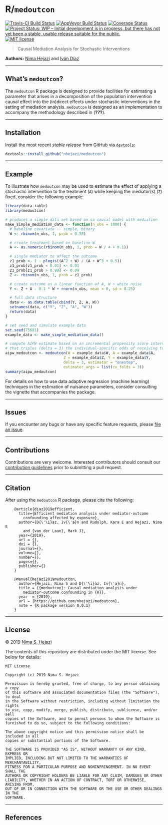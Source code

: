 
<!-- README.md is generated from README.Rmd. Please edit that file -->

# R/`medoutcon`

[![Travis-CI Build
Status](https://travis-ci.org/nhejazi/medoutcon.svg?branch=master)](https://travis-ci.org/nhejazi/medoutcon)
[![AppVeyor Build
Status](https://ci.appveyor.com/api/projects/status/github/nhejazi/medoutcon?branch=master&svg=true)](https://ci.appveyor.com/project/nhejazi/medoutcon)
[![Coverage
Status](https://img.shields.io/codecov/c/github/nhejazi/medoutcon/master.svg)](https://codecov.io/github/nhejazi/medoutcon?branch=master)
[![Project Status: WIP – Initial development is in progress, but there
has not yet been a stable, usable release suitable for the
public.](https://www.repostatus.org/badges/latest/wip.svg)](https://www.repostatus.org/#wip)
[![MIT
license](http://img.shields.io/badge/license-MIT-brightgreen.svg)](http://opensource.org/licenses/MIT)

> Causal Mediation Analysis for Stochastic Interventions

**Authors:** [Nima Hejazi](https://nimahejazi.org) and [Iván
Díaz](https://idiaz.xyz)

-----

## What’s `medoutcon`?

The `medoutcon` R package is designed to provide facilities for
estimating a parameter that arises in a decomposition of the population
intervention causal effect into the (in)direct effects under stochastic
interventions in the setting of mediation analysis. `medoutcon` is
designed as an implementation to accompany the methodology described in
(<span class="citeproc-not-found" data-reference-id="diaz2019efficient">**???**</span>).

-----

## Installation

Install the most recent *stable release* from GitHub via
[`devtools`](https://www.rstudio.com/products/rpackages/devtools/):

``` r
devtools::install_github("nhejazi/medoutcon")
```

-----

## Example

To illustrate how `medoutcon` may be used to estimate the effect of
applying a stochastic intervention to the treatment (`A`) while keeping
the mediator(s) (`Z`) fixed, consider the following example:

``` r
library(data.table)
library(medoutcon)

# produces a simple data set based on ca causal model with mediation
make_simple_mediation_data <- function(n_obs = 1000) {
  # baseline covariate -- simple, binary
  W <- rbinom(n_obs, 1, prob = 0.50)

  # create treatment based on baseline W
  A <- as.numeric(rbinom(n_obs, 1, prob = W / 4 + 0.1))

  # single mediator to affect the outcome
  z1_prob <- 1 - plogis((A^2 + W) / (A + W^3 + 0.5))
  z1_prob[z1_prob < 0.01] <- 0.01
  z1_prob[z1_prob > 0.99] <- 0.99
  Z <- rbinom(n_obs, 1, prob = z1_prob)

  # create outcome as a linear function of A, W + white noise
  Y <- Z + A - 0.1 * W + rnorm(n_obs, mean = 0, sd = 0.25)

  # full data structure
  data <- as.data.table(cbind(Y, Z, A, W))
  setnames(data, c("Y", "Z", "A", "W"))
  return(data)
}

# set seed and simulate example data
set.seed(75681)
example_data <- make_simple_mediation_data()

# compute AIPW estimate based on an incremental propensity score intervention
# that triples (delta = 3) the individual-specific odds of receiving treatment
aipw_medoutcon <- medoutcon(W = example_data$W, A = example_data$A,
                          Z = example_data$Z, Y = example_data$Y,
                          delta = 3, estimator = "onestep",
                          estimator_args = list(cv_folds = 3))
summary(aipw_medoutcon)
```

For details on how to use data adaptive regression (machine learning)
techniques in the estimation of nuisance parameters, consider consulting
the vignette that accompanies the package.

-----

## Issues

If you encounter any bugs or have any specific feature requests, please
[file an issue](https://github.com/nhejazi/medoutcon/issues).

-----

## Contributions

Contributions are very welcome. Interested contributors should consult
our [contribution
guidelines](https://github.com/nhejazi/medoutcon/blob/master/CONTRIBUTING.md)
prior to submitting a pull request.

-----

## Citation

After using the `medoutcon` R package, please cite the following:

``` 
    @article{diaz2019efficient,
      title={Efficient mediation analysis under mediator-outcome
        confounding affected by exposure},
      author={D{\'\i}az, Iv{\'a}n and Rudolph, Kara E and Hejazi, Nima S
        and {van der Laan}, Mark J},
      year={2019},
      url = {},
      doi = {},
      journal={},
      volume={},
      number={},
      pages={},
      publisher={}
    }

    @manual{hejazi2019medoutcon,
      author={Hejazi, Nima S and D{\'\i}az, Iv{\'a}n},
      title = {{medoutcon}: Causal mediation analysis under
        mediator-outcome confounding in {R}},
      year  = {2019},
      url = {https://github.com/nhejazi/medoutcon},
      note = {R package version 0.0.1}
    }
```

-----

## License

© 2019 [Nima S. Hejazi](https://nimahejazi.org)

The contents of this repository are distributed under the MIT license.
See below for details:

    MIT License
    
    Copyright (c) 2019 Nima S. Hejazi
    
    Permission is hereby granted, free of charge, to any person obtaining a copy
    of this software and associated documentation files (the "Software"), to deal
    in the Software without restriction, including without limitation the rights
    to use, copy, modify, merge, publish, distribute, sublicense, and/or sell
    copies of the Software, and to permit persons to whom the Software is
    furnished to do so, subject to the following conditions:
    
    The above copyright notice and this permission notice shall be included in all
    copies or substantial portions of the Software.
    
    THE SOFTWARE IS PROVIDED "AS IS", WITHOUT WARRANTY OF ANY KIND, EXPRESS OR
    IMPLIED, INCLUDING BUT NOT LIMITED TO THE WARRANTIES OF MERCHANTABILITY,
    FITNESS FOR A PARTICULAR PURPOSE AND NONINFRINGEMENT. IN NO EVENT SHALL THE
    AUTHORS OR COPYRIGHT HOLDERS BE LIABLE FOR ANY CLAIM, DAMAGES OR OTHER
    LIABILITY, WHETHER IN AN ACTION OF CONTRACT, TORT OR OTHERWISE, ARISING FROM,
    OUT OF OR IN CONNECTION WITH THE SOFTWARE OR THE USE OR OTHER DEALINGS IN THE
    SOFTWARE.

-----

## References
